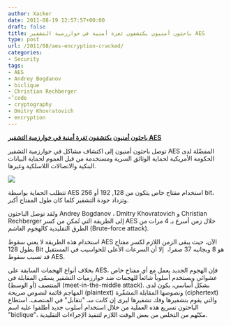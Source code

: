 ```yaml
---
author: Xacker
date: 2011-08-19 12:57:57+00:00
draft: false
title: باحثون أمنيون يكتشفون ثغرة أمنية في خوارزمية التشفير AES
type: post
url: /2011/08/aes-encryption-cracked/
categories:
- Security
tags:
- AES
- Andrey Bogdanov
- biclique
- Christian Rechberger
- َُcode
- cryptography
- Dmitry Khovratovich
- encryption
---
```


[**باحثون أمنيون يكتشفون ثغرة أمنية في خوارزمية التشفير AES**](http://www.it-scoop.com/2011/08/aes-encryption-cracked/)




توصل باحثون أمنيون إلى اكتشاف مشاكل في خوارزمية التشفير AES المفضّلة لدى الحكومة الأمريكية لحماية الوثائق السرية ومستخدمة من قبل العموم لحماية البيانات البنكية والاتصالات اللاسلكية وغيرها.




[![](http://www.it-scoop.com/wp-content/uploads/2011/08/password-decrypting.jpg)
](http://www.it-scoop.com/2011/08/aes-encryption-cracked/)




تتطلب الحماية بواسطة AES استخدام مفتاح خاص يتكون من 128, 192 أو 256 bit، وتزداد جودة التشفير كلما كان طول المفتاح أكبر.




ولقد توصل الباحثون Andrey Bogdanov ، Dmitry Khovratovich و Christian Rechberger إلى الطريقة التي تُمكن من كسر AES خلال زمن أسرع بـ 4 مرات من الطرق التقليدية كالهجوم الغاشم (Brute-force attack).




استخدام هذه الطريقة لا يعني سقوط AES الآن، حيث يبقى الزمن اللازم لكسر مفتاح بطول 128 Bit هو 8 وبجانبه 37 صفرا،  إلا أن السرعات الأعلى للحواسيب في المستقبل قد تسبب سقوط AES.




بخلاف أنواع الهجمات السابقة على AES، فإن الهجوم الجديد يعمل مع أي مفتاح خاص عشوائي ويستخدم أسلوباً شائعاً للهجمات ضد خوارزميات التشفير يسمّى المقابلة في المنتصف (أو الوسط) (meet-in-the-middle attack). بشكل أساسي، يكون لدى المهاجم قائمة لنصوص صريحة (plaintext) ونصوصها المقابلة المشفّرة (ciphertext) والتي يقوم بتشفيرها وفك تشفيرها ليرى إن كانت سـ "تتقابل" في المنتصف. استطاع الباحثون تسريع هذه العملية من خلال استخدام أسلوب جديد أطلقوا عليه اسم "biclique"، مكنّهم من التخلص من بعض الوقت اللازم لتنفيذ الإجراءات التقليدية.
